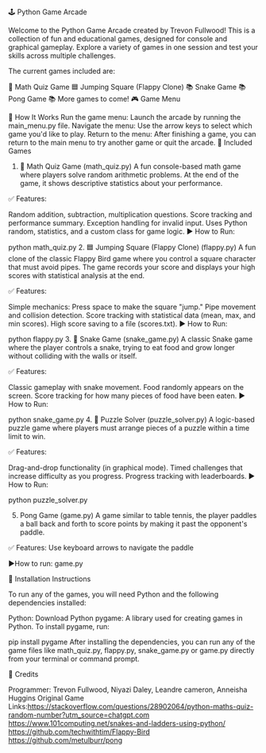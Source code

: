 🕹️ Python Game Arcade

Welcome to the Python Game Arcade created by Trevon Fullwood! This is a collection of fun and educational games, designed for console and graphical gameplay. Explore a variety of games in one session and test your skills across multiple challenges.

The current games included are:

🎲 Math Quiz Game
🟦 Jumping Square (Flappy Clone)
📚 Snake Game
📚 Pong Game
📚 More games to come!
🎮 Game Menu

🧭 How It Works
Run the game menu: Launch the arcade by running the main_menu.py file.
Navigate the menu: Use the arrow keys to select which game you'd like to play.
Return to the menu: After finishing a game, you can return to the main menu to try another game or quit the arcade.
📌 Included Games

1. 🧠 Math Quiz Game (math_quiz.py)
A fun console-based math game where players solve random arithmetic problems. At the end of the game, it shows descriptive statistics about your performance.

✅ Features:

Random addition, subtraction, multiplication questions.
Score tracking and performance summary.
Exception handling for invalid input.
Uses Python random, statistics, and a custom class for game logic.
▶️ How to Run:

python math_quiz.py
2. 🟦 Jumping Square (Flappy Clone) (flappy.py)
A fun clone of the classic Flappy Bird game where you control a square character that must avoid pipes. The game records your score and displays your high scores with statistical analysis at the end.

✅ Features:

Simple mechanics: Press space to make the square "jump."
Pipe movement and collision detection.
Score tracking with statistical data (mean, max, and min scores).
High score saving to a file (scores.txt).
▶️ How to Run:

python flappy.py
3. 🐍 Snake Game (snake_game.py)
A classic Snake game where the player controls a snake, trying to eat food and grow longer without colliding with the walls or itself.

✅ Features:

Classic gameplay with snake movement.
Food randomly appears on the screen.
Score tracking for how many pieces of food have been eaten.
▶️ How to Run:

python snake_game.py
4. 🧩 Puzzle Solver (puzzle_solver.py)
A logic-based puzzle game where players must arrange pieces of a puzzle within a time limit to win.

✅ Features:

Drag-and-drop functionality (in graphical mode).
Timed challenges that increase difficulty as you progress.
Progress tracking with leaderboards.
▶️ How to Run:

python puzzle_solver.py

5. Pong Game (game.py)
A game similar to table tennis, the player paddles a ball back and forth to score points by making it past the opponent's paddle. 

✅ Features:
Use keyboard arrows to navigate the paddle

▶️How to run: 
game.py 


🔧 Installation Instructions

To run any of the games, you will need Python and the following dependencies installed:

Python: Download Python
pygame: A library used for creating games in Python.
To install pygame, run:

pip install pygame
After installing the dependencies, you can run any of the game files like math_quiz.py, flappy.py, snake_game.py or game.py directly from your terminal or command prompt.

📄 Credits

Programmer: Trevon Fullwood, Niyazi Daley, Leandre cameron, Anneisha Huggins
Original Game Links:https://stackoverflow.com/questions/28902064/python-maths-quiz-random-number?utm_source=chatgpt.com
                    https://www.101computing.net/snakes-and-ladders-using-python/
                    https://github.com/techwithtim/Flappy-Bird
                    https://github.com/metulburr/pong

